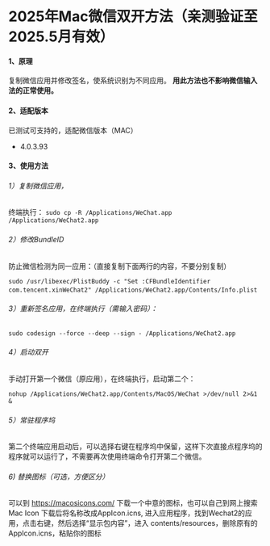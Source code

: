 # 2025年Mac微信双开方法（亲测验证至2025.5月有效）

#### 1、原理​

复制微信应用并修改签名，使系统识别为不同应用。
**用此方法也不影响微信输入法的正常使用。**

#### 2、适配版本

已测试可支持的，适配微信版本（MAC）

* 4.0.3.93

#### 3、使用方法

###### ​1）复制微信应用​，

终端执行：
`sudo cp -R /Applications/WeChat.app /Applications/WeChat2.app ​`

###### 2）修改BundleID

防止微信检测为同一应用：（直接复制下面两行的内容，不要分别复制）

`sudo /usr/libexec/PlistBuddy -c "Set :CFBundleIdentifier com.tencent.xinWeChat2" /Applications/WeChat2.app/Contents/Info.plist`
​

###### 3）重新签名应用​，在终端执行（需输入密码）：

`sudo codesign --force --deep --sign - /Applications/WeChat2.app`

###### 4）​启动双开​

手动打开第一个微信（原应用），在终端执行，启动第二个：

`nohup /Applications/WeChat2.app/Contents/MacOS/WeChat >/dev/null 2>&1 & `

###### 5）常驻程序坞

第二个终端应用启动后，可以选择右键在程序坞中保留，这样下次直接点程序坞的程序就可以运行了，不需要再次使用终端命令打开第二个微信。

###### 6) 替换图标（可选，方便区分）
可以到 https://macosicons.com/ 下载一个中意的图标，也可以自己到网上搜索 Mac Icon
下载后将名称改成AppIcon.icns, 进入应用程序，找到Wechat2的应用，点击右键，然后选择“显示包内容”，进入 contents/resources，删除原有的AppIcon.icns，粘贴你的图标

